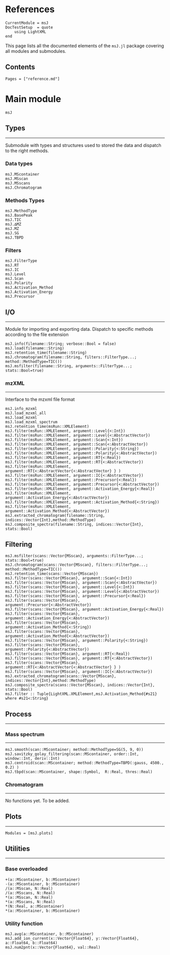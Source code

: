 References
==========

```@meta
CurrentModule = msJ
DocTestSetup  = quote
    using LightXML
end
```

This page lists all the documented elements of the `msJ.jl` package covering all modules and submodules.

## Contents

```@contents
Pages = ["reference.md"]
```

# Main module
```@docs
msJ
```

## Types
--------
Submodule with types and structures used to stored the data and dispatch to the right methods.

### Data types
```@docs
msJ.MScontainer
msJ.MSscan
msJ.MSscans
msJ.Chromatogram
```

### Methods Types
```@docs
msJ.MethodType
msJ.BasePeak
msJ.TIC
msJ.∆MZ
msJ.MZ
msJ.SG
msJ.TBPD
```

### Filters
```@docs
msJ.FilterType
msJ.RT
msJ.IC
msJ.Level
msJ.Scan
msJ.Polarity
msJ.Activation_Method
msJ.Activation_Energy
msJ.Precursor
```


## I/O
------

Module for importing and exporting data. Dispatch to specific methods according to the file extension

```@docs
msJ.info(filename::String; verbose::Bool = false)
msJ.load(filename::String)
msJ.retention_time(filename::String)
msJ.chromatogram(filename::String, filters::FilterType...; method::MethodType=TIC())
msJ.msfilter(filename::String, arguments::FilterType...; stats::Bool=true)
```

### mzXML
---------
Interface to the mzxml file format

```@docs
msJ.info_mzxml
msJ.load_mzxml_all
msJ.load_mzxml
msJ.load_mzxml_spectrum
msJ.retention_time(msRun::XMLElement)
msJ.filter(msRun::XMLElement, argument::Level{<:Int})
msJ.filter(msRun::XMLElement, argument::Level{<:AbstractVector})
msJ.filter(msRun::XMLElement, argument::Scan{<:Int})
msJ.filter(msRun::XMLElement, argument::Scan{<:AbstractVector})
msJ.filter(msRun::XMLElement, argument::Polarity{<:String})
msJ.filter(msRun::XMLElement, argument::Polarity{<:AbstractVector})
msJ.filter(msRun::XMLElement, argument::RT{<:Real})
msJ.filter(msRun::XMLElement, argument::RT{<:AbstractVector})
msJ.filter(msRun::XMLElement, argument::RT{<:AbstractVector{<:AbstractVector} } )
msJ.filter(msRun::XMLElement, argument::IC{<:AbstractVector})
msJ.filter(msRun::XMLElement, argument::Precursor{<:Real})
msJ.filter(msRun::XMLElement, argument::Precursor{<:AbstractVector})
msJ.filter(msRun::XMLElement, argument::Activation_Energy{<:Real})
msJ.filter(msRun::XMLElement, argument::Activation_Energy{<:AbstractVector})
msJ.filter(msRun::XMLElement, argument::Activation_Method{<:String})
msJ.filter(msRun::XMLElement, argument::Activation_Method{<:AbstractVector})
msJ.extracted_chromatogram(filename::String, indices::Vector{Int},method::MethodType)
msJ.composite_spectra(filename::String, indices::Vector{Int}, stats::Bool)
```


## Filtering
```@docs
msJ.msfilter(scans::Vector{MSscan}, arguments::FilterType...; stats::Bool=true)
msJ.chromatogram(scans::Vector{MSscan}, filters::FilterType...; method::MethodType=TIC())
msJ.retention_time(scans::Vector{MSscan})
msJ.filter(scans::Vector{MSscan}, argument::Scan{<:Int})
msJ.filter(scans::Vector{MSscan}, argument::Scan{<:AbstractVector})
msJ.filter(scans::Vector{MSscan}, argument::Level{<:Int})
msJ.filter(scans::Vector{MSscan}, argument::Level{<:AbstractVector})
msJ.filter(scans::Vector{MSscan}, argument::Precursor{<:Real})
msJ.filter(scans::Vector{MSscan}, argument::Precursor{<:AbstractVector})
msJ.filter(scans::Vector{MSscan}, argument::Activation_Energy{<:Real})
msJ.filter(scans::Vector{MSscan}, argument::Activation_Energy{<:AbstractVector})
msJ.filter(scans::Vector{MSscan}, argument::Activation_Method{<:String})
msJ.filter(scans::Vector{MSscan}, argument::Activation_Method{<:AbstractVector})
msJ.filter(scans::Vector{MSscan}, argument::Polarity{<:String})
msJ.filter(scans::Vector{MSscan}, argument::Polarity{<:AbstractVector})
msJ.filter(scans::Vector{MSscan}, argument::RT{<:Real}) 
msJ.filter(scans::Vector{MSscan}, argument::RT{<:AbstractVector})
msJ.filter(scans::Vector{MSscan}, argument::RT{<:AbstractVector{<:AbstractVector} } )
msJ.filter(scans::Vector{MSscan}, argument::IC{<:AbstractVector})
msJ.extracted_chromatogram(scans::Vector{MSscan}, indices::Vector{Int},method::MethodType)
msJ.composite_spectra(scans::Vector{MSscan}, indices::Vector{Int}, stats::Bool)
msJ.filter :: Tuple{LightXML.XMLElement,msJ.Activation_Method{#s21} where #s21<:String}
```


## Process
----------

### Mass spectrum
-----------------
```@docs
msJ.smooth(scan::MScontainer; method::MethodType=SG(5, 9, 0))
msJ.savitzky_golay_filtering(scan::MScontainer, order::Int, window::Int, deriv::Int)
msJ.centroid(scan::MScontainer; method::MethodType=TBPD(:gauss, 4500., 0.2) )
msJ.tbpd(scan::MScontainer, shape::Symbol,  R::Real, thres::Real)
```


### Chromatogram
----------------
No functions yet. To be added.



## Plots
--------
```@autodocs
Modules = [msJ.plots]

```


## Utilities
------------

### Base overloaded
```@docs
+(a::MScontainer, b::MScontainer)
-(a::MScontainer, b::MScontainer)
/(a::MSscan, N::Real)
/(a::MSscans, N::Real)
*(a::MSscan, N::Real)
*(a::MSscans, N::Real)
*(N::Real, a::MScontainer)
*(a::MScontainer, b::MScontainer)
```

### Utility function
```@docs
msJ.avg(a::MScontainer, b::MScontainer)
msJ.add_ion_current(x::Vector{Float64}, y::Vector{Float64}, a::Float64, b::Float64)
msJ.num2pnt(x::Vector{Float64}, val::Real)
```
